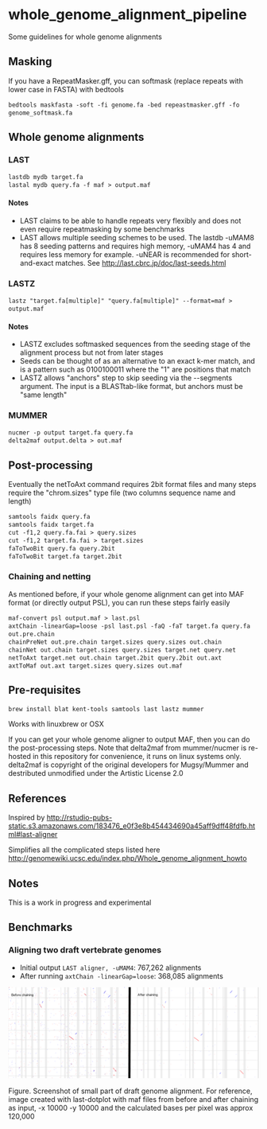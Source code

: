 # whole_genome_alignment_pipeline


Some guidelines for whole genome alignments


## Masking

If you have a RepeatMasker.gff, you can softmask (replace repeats with lower case in FASTA) with bedtools

    bedtools maskfasta -soft -fi genome.fa -bed repeastmasker.gff -fo genome_softmask.fa
    

## Whole genome alignments

### LAST

    lastdb mydb target.fa
    lastal mydb query.fa -f maf > output.maf


#### Notes

* LAST claims to be able to handle repeats very flexibly and does not even require repeatmasking by some benchmarks
* LAST allows multiple seeding schemes to be used. The lastdb -uMAM8 has 8 seeding patterns and requires high memory, -uMAM4 has 4 and requires less memory for example. -uNEAR is recommended for short-and-exact matches. See http://last.cbrc.jp/doc/last-seeds.html

### LASTZ

    lastz "target.fa[multiple]" "query.fa[multiple]" --format=maf > output.maf

#### Notes

* LASTZ excludes softmasked sequences from the seeding stage of the alignment process but not from later stages
* Seeds can be thought of as an alternative to an exact k-mer match, and is a pattern such as 0100100011 where the "1" are positions that match
* LASTZ allows "anchors" step to skip seeding via the --segments argument. The input is a BLASTtab-like format, but anchors must be "same length"

### MUMMER

    nucmer -p output target.fa query.fa
    delta2maf output.delta > out.maf

## Post-processing

Eventually the netToAxt command requires 2bit format files and many steps require the "chrom.sizes" type file (two columns sequence name and length)

```
samtools faidx query.fa
samtools faidx target.fa
cut -f1,2 query.fa.fai > query.sizes
cut -f1,2 target.fa.fai > target.sizes
faToTwoBit query.fa query.2bit
faToTwoBit target.fa target.2bit
```

### Chaining and netting

As mentioned before, if your whole genome alignment can get into MAF format (or directly output PSL), you can run these steps fairly easily

```
maf-convert psl output.maf > last.psl
axtChain -linearGap=loose -psl last.psl -faQ -faT target.fa query.fa out.pre.chain
chainPreNet out.pre.chain target.sizes query.sizes out.chain
chainNet out.chain target.sizes query.sizes target.net query.net
netToAxt target.net out.chain target.2bit query.2bit out.axt
axtToMaf out.axt target.sizes query.sizes out.maf
```

## Pre-requisites

    brew install blat kent-tools samtools last lastz mummer
    
Works with linuxbrew or OSX

If you can get your whole genome aligner to output MAF, then you can do the post-processing steps. Note that delta2maf from mummer/nucmer is re-hosted in this repository for convenience, it runs on linux systems only. delta2maf is copyright of the original developers for Mugsy/Mummer and destributed unmodified under the Artistic License 2.0

## References

Inspired by http://rstudio-pubs-static.s3.amazonaws.com/183476_e0f3e8b454434690a45aff9dff48fdfb.html#last-aligner

Simplifies all the complicated steps listed here http://genomewiki.ucsc.edu/index.php/Whole_genome_alignment_howto

## Notes

This is a work in progress and experimental


## Benchmarks


### Aligning two draft vertebrate genomes

* Initial output `LAST aligner, -uMAM4`: 767,262 alignments  
* After running `axtChain -linearGap=loose`: 368,085 alignments

![](image/chaining.png)

Figure. Screenshot of small part of draft genome alignment. For reference, image created with last-dotplot with maf files from before and after chaining as input, -x 10000 -y 10000 and the calculated bases per pixel was approx 120,000


